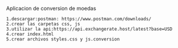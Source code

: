 Aplicacion de conversion de moedas

```
1.descargar:postman: https://www.postman.com/downloads/
2.crear las carpetas css, js
3.utilizar la api:https://api.exchangerate.host/latest?base=USD
4.crear index.html
5.crear archivos styles.css y js.conversion
```